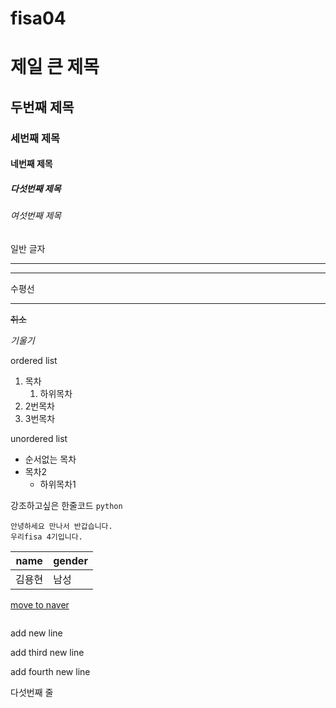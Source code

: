 # fisa04
# 제일 큰 제목
## 두번째 제목
### 세번째 제목
#### 네번째 제목
##### 다섯번째 제목
###### 여섯번째 제목
일반 글자

---
<hr>
수평선

***

~~취소~~

*기울기*

ordered list
1. 목차
   1. 하위목차
2. 2번목차
3. 3번목차

unordered list
- 순서없는 목차
- 목차2
  - 하위목차1

강조하고싶은 한줄코드 `python`

```
안녕하세요 만나서 반갑습니다.
우리fisa 4기입니다.
```


|name | gender|
|-----|-----|
|김용현|남성|

[move to naver](https://naver.com)

![]()


add new line

add third new line

add fourth new line

다섯번째 줄
